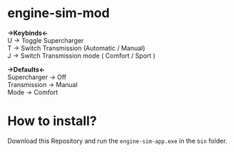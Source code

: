 # engine-sim-mod

**->Keybinds<-** <br />
U -> Toggle Supercharger <br />
T -> Switch Transmission (Automatic / Manual) <br />
J -> Switch Transmission mode ( Comfort / Sport ) <br />

**->Defaults<-** <br />
Supercharger -> Off <br />
Transmission -> Manual <br />
Mode -> Comfort <br />

# How to install? <br />
Download this Repository and run the `engine-sim-app.exe` in the `bin` folder.
